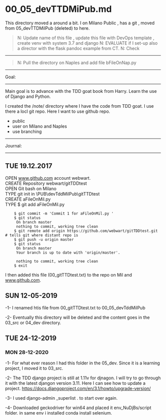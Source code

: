 # 00_05_devTTDMiPub.md

This directory moved a around a bit. I on Milano Public , has a git , moved from 05_devTTDMilPub (deleted) to here.

>N: Update name of this file , update this file with DevOps template , create venv with system 3.7 and django
>N: EVALUATE if I set-up also a director with the flask pandoc example from CT.
>N: Check

--------------------------------------------------

>N: Pull the directory on Naples and add file bFileOnNap.py

----------------------------------------------
Goal:

----------------------------------------------

Main goal is to advance with the TDD goat book from Harry.
Learn the use of Django and Python.

I created the /note/ directory where I have the code from TDD goat. I use there a locl git repo.
Here I want to use github repo.
- public
- user on Milano and Naples
- use branching

----------------------------------------------
Journal:

----------------------------------------------

## TUE 19.12.2017
OPEN	www.github.com  account webwart.  
CREATE	Repository webwart/gitTDDtest  
OPEN	Git bash on Milano  
TYPE	git init in \PUB\devTddMilPub\gitTTDtest  
CREATE	aFileOnMil.py  
TYPE	$ git add aFileOnMil.py  

```
	$ git commit -m 'Commit 1 for aFileOnMil.py '
	$ git status
	 On branch master
	 nothing to commit, working tree clean
	$ git remote add origin https://github.com/webwart/gitTDDtest.git   # tells git where distant repo is
	$ git push -u origin master
	$ git status
	 On branch master
	 Your branch is up to date with 'origin/master'.

	 nothing to commit, working tree clean
	$ exit
```

I then added this file (00_gitTTDtest.txt) to the repo on Mil and www.github.com.

## SUN  12-05-2019
-1- 
I renamed htis file from 00_gitTTDtest.txt to 00_05_devTddMilPub

-2-
Eventually this directory will be deleted and the content goes in the 03_src or 04_dev directory.

##  TUE  24-12-2019

### MON 28-12-2020

-1- For what ever reason I had this folder in the 05_dev. Since it is a learning project, I moved it to 03_src.

-2- The TDD django project is still at 1.11v for djnagon. I will try to go through it with the latest djangon version 3.11. Here I can see how to update a project.
https://docs.djangoproject.com/en/3.1/howto/upgrade-version/

-3-	I used django-admin _superlist . to start over again. 

-4- Downloaded geckodriver for win64 and placed it  env_NuDjBs/script folder. in same env i installed conda install selenium.

